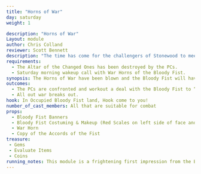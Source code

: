 ```yaml
---
title: "Horns of War"
day: saturday
weight: 1

description: "Horns of War"
Layout: module
author: Chris Colland
reviewer: Scott Bennett
description: "The time has come for the challengers of Stonewood to meet the Bloody Fist! The Altar of the Changed Ones was destroyed last night upon arrival, so this is the response and investigation by the Bloody Fist. Answers or blood will be had!"
requirements:
  - The Altar of the Changed Ones has been destroyed by the PCs. 
  - Saturday morning wakeup call with War Horns of the Bloody Fist. 
synopsis: The Horns of War have been blown and the Bloody Fist will have answers. They have come to find out why the Altar of the Changed Ones was destroyed and who is responsible. They won’t settle for less than components, gold, and humiliation from the fools who challenged the mighty Bloody Fist! They will go door to door demanding the ones responsible.
outcomes:
  - The PCs are confronted and workout a deal with the Bloody Fist to “pay” for the destroying of the Altar with Components, Gold, and Humiliation before a Raid Leader.
  - All out war breaks out.
hook: In Occupied Bloody Fist land, Hook come to you!
number_of_cast_members: All that are suitable for combat
props: 
  - Bloody Fist Banners
  - Bloody Fist Costuming & Makeup (Red Scales on left side of face and 4 finger mark warpaint on right side of face)
  - War Horn
  - Copy of the Accords of the Fist
treasure:
 - Gems
 - Evaluate Items
 - Coins
running_notes: This module is a frightening first impression from the Bloody Fist. The NPCs are snarling and beating on their shield and buildings. This is like the Mafia coming in to intimidate people who owe them money and answers. The Bloody fist will be moving as an organized unit around town and not breaking off into search parties for pure intimidation unless the Raid Leader orders them to. They will be cornering people they catch alone and demanding answers. If they get all the accounts, they can from multiple people out of fear then they can pass their “judgement” on the Town and tell them what will make it “correct” in their eyes. This will very likely turn into a mass battle very quickly. If they players pony up on the components, gold, and humiliation (surrendering weapons and spell, also swearing Fealty to the Accords of the Fist) then the Bloody Fist won’t kill anyone, just rough them up a little. 
---
```


